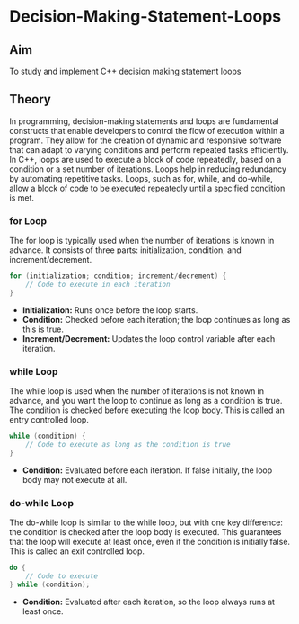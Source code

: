 # Decision-Making-Statement-Loops
## Aim
To study and implement C++ decision making statement loops
## Theory
In programming, decision-making statements and loops are fundamental constructs that enable developers to control the flow of execution within a program. They allow for the creation of dynamic and responsive software that can adapt to varying conditions and perform repeated tasks efficiently. In C++, loops are used to execute a block of code repeatedly, based on a condition or a set number of iterations. Loops help in reducing redundancy by automating repetitive tasks. Loops, such as for, while, and do-while, allow a block of code to be executed repeatedly until a specified condition is met.
### for Loop
The for loop is typically used when the number of iterations is known in advance. It consists of three parts: initialization, condition, and increment/decrement.
```cpp
for (initialization; condition; increment/decrement) {
    // Code to execute in each iteration
}
```
- **Initialization:** Runs once before the loop starts.
- **Condition:** Checked before each iteration; the loop continues as long as this is true.
- **Increment/Decrement:** Updates the loop control variable after each iteration.
### while Loop
The while loop is used when the number of iterations is not known in advance, and you want the loop to continue as long as a condition is true. The condition is checked before executing the loop body. This is called an entry controlled loop.
```cpp
while (condition) {
    // Code to execute as long as the condition is true
}
```
- **Condition:** Evaluated before each iteration. If false initially, the loop body may not execute at all.
### do-while Loop
The do-while loop is similar to the while loop, but with one key difference: the condition is checked after the loop body is executed. This guarantees that the loop will execute at least once, even if the condition is initially false. This is called an exit controlled loop.
```cpp
do {
    // Code to execute
} while (condition);
```
- **Condition:** Evaluated after each iteration, so the loop always runs at least once.

